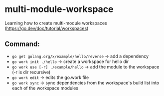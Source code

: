 # multi-module-workspace

Learning how to create multi-module workspaces (https://go.dev/doc/tutorial/workspaces)

## Command:

- `go get golang.org/x/example/hello/reverse` -> add a dependency
- `go work init ./hello` -> create a workspace for hello dir
- `go work use [-r] ./example/hello` -> add the module to the workspace (-r is dir recursive)
- `go work edit` -> edits the go.work file
- `go work sync` -> sync dependencies from the workspace's build list into each of the workspace modules
